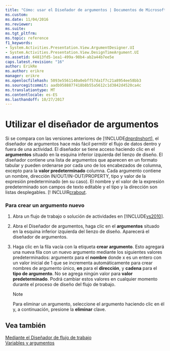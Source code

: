 ```yaml
---
title: "Cómo: usar el Diseñador de argumentos | Documentos de Microsoft"
ms.custom: 
ms.date: 11/04/2016
ms.reviewer: 
ms.suite: 
ms.tgt_pltfrm: 
ms.topic: reference
f1_keywords:
- System.Activities.Presentation.View.ArgumentDesigner.UI
- System.Activities.Presentation.View.DesignTimeArgument.UI
ms.assetid: 64813fd5-1ea1-499a-98b4-ab2a44b7ee5e
caps.latest.revision: "16"
author: ErikRe
ms.author: erikre
manager: erikre
ms.openlocfilehash: 5093e5561140a0ebff57da1f7c21a8954ee58bb3
ms.sourcegitcommit: aadb9588877418b8b55a5612c1d3842d4520ca4c
ms.translationtype: MT
ms.contentlocale: es-ES
ms.lasthandoff: 10/27/2017
---
```

# <a name="how-to-use-the-argument-designer"></a>Utilizar el diseñador de argumentos
Si se compara con las versiones anteriores de [!INCLUDE[dnprdnshort](../code-quality/includes/dnprdnshort_md.md)], el diseñador de argumentos hace más fácil permitir el flujo de datos dentro y fuera de una actividad. El diseñador se tiene acceso haciendo clic en el **argumentos** situado en la esquina inferior izquierda del lienzo de diseño. El diseñador contiene una lista de argumentos que aparecen en un formato tabular y pueden ordenarse por cada uno de los encabezados de columna, excepto para la **valor predeterminado** columna. Cada argumento contiene un nombre, dirección IN/OUT/IN-OUT/PROPERTY, tipo y valor de la expresión predeterminado (en su caso). El nombre y el valor de la expresión predeterminado son campos de texto editable y el tipo y la dirección son listas desplegables. [! INCLUIR[crabout](/dotnet/framework/windows-workflow-foundation/variables-and-arguments).  
  
### <a name="to-create-a-new-argument"></a>Para crear un argumento nuevo  
  
1.  Abra un flujo de trabajo o solución de actividades en [!INCLUDE[vs2010](../misc/includes/vs2010_md.md)].  
  
2.  Abra el Diseñador de argumentos, haga clic en el **argumentos** situado en la esquina inferior izquierda del lienzo de diseño. Aparecerá el diseñador de argumentos.  
  
3.  Haga clic en la fila vacía con la etiqueta **crear argumento**. Esto agregará una nueva fila con un nuevo argumento mediante los siguientes valores predeterminados: argumentx para el **nombre** donde x es un entero con un valor inicial de 1 que se incrementa automáticamente para crear nombres de argumento único, **en**  para el **dirección**, y **cadena** para el **tipo de argumento**. No se agrega ningún valor para **valor predeterminado**. Podrá cambiar estos valores en cualquier momento durante el proceso de diseño del flujo de trabajo.  
  
    > [!NOTE]
    >  Para eliminar un argumento, seleccione el argumento haciendo clic en él y, a continuación, presione la **eliminar** clave.  
  
## <a name="see-also"></a>Vea también  
 [Mediante el Diseñador de flujo de trabajo](../workflow-designer/using-the-workflow-designer.md)   
 [Variables y argumentos](/dotnet/framework/windows-workflow-foundation/variables-and-arguments)